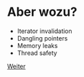 # Aber wozu?

- Iterator invalidation
- Dangling pointers
- Memory leaks
- Thread safety

[Weiter](https://github.com/mpdrescher/pottcpp-rust-vortrag/blob/master/slides/ownership/plain/ownership7.md)
